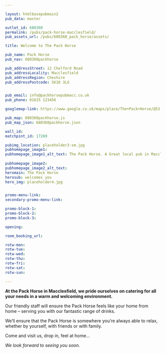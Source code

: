 ```yaml
---

layout: htmlbasepubmain2
pub_data: master

outlet_id: 680360
permalink: /pubs/pack-horse-macclesfield/
pub_assets_url: /pubs/680360_pack_horse/assets/

title: Welcome to The Pack Horse

pub_name: Pack Horse
pub_nav: 680360packhorse

pub_addressStreet: 12 Chelford Road
pub_addressLocality: Macclesfield
pub_addressRegion: Cheshire
pub_addressPostcode: SK10 3LG


pub_email: info@packhorsepubmacc.co.uk
pub_phone: 01625 123456

googlemap-link: https://www.google.co.uk/maps/place/The+Pack+Horse/@53.2593622,-2.1621998,15z/data=!4m5!3m4!1s0x0:0x3cc79e3038cc7ad!8m2!3d53.2593622!4d-2.1621998

pub_map: 680360packhorse.js
pub_map_json: 680360packhorse.json

wall_id:
matchpint_id: 17289

pubimg_location: placeholder3-sm.jpg
pubhomepage_image1: 
pubhomepage_image1_alt_text: The Pack Horse. A Great local pub in Macclesfield
 
pubhomepage_image2: 
pubhomepage_image2_alt_text: 
heromain: The Pack Horse
herosub: welcomes you
hero_img: placeholder4.jpg


promo-menu-link:
secondary-promo-menu-link:

promo-block-1: 
promo-block-2: 
promo-block-3: 

opening: 

room_booking_url: 

rotw-mon: 
rotw-tue:  
rotw-wed:  
rotw-thu:  
rotw-fri: 
rotw-sat: 
rotw-sun:  

---
```


**At the Pack Horse in Macclesfield, we pride ourselves on catering for all your needs in a warm and welcoming environment.**

Our friendly staff will ensure the Pack Horse feels like your home from home – serving you with our fantastic range of drinks.

We’ll ensure that the Pack Horse is somewhere you’re always able to relax, whether by yourself, with friends or with family. 

Come and visit us, drop in, feel at home… 

*We look forward to seeing you soon.*





